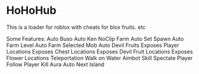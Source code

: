 # HoHoHub
This is a loader for roblox with cheats for blox fruits. etc

Some Features:
Auto Buso
Auto Ken
NoClip Farm
Auto Set Spawn
Auto Farm Level
Auto Farm Selected Mob
Auto Devil Fruits
Exposes Player Locations
Exposes Chest Locations
Exposes Devil Fruit Locations
Exposes Flower Locations
Teleportation
Walk on Water
Aimbot Skill
Spectate Player
Follow Player
Kill Aura
Auto Next Island

